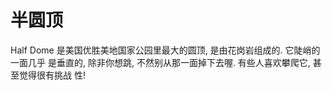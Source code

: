 # 半圆顶

Half Dome 是美国优胜美地国家公园里最大的圆顶, 是由花岗岩组成的. 它陡峭的一面几乎
是垂直的, 除非你想跳, 不然别从那一面掉下去喔. 有些人喜欢攀爬它, 甚至觉得很有挑战
性!
